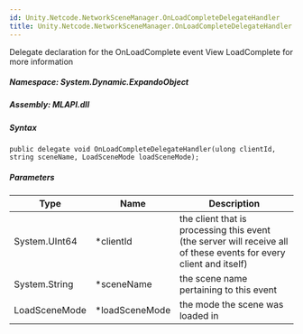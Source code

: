 ```yaml
---  
id: Unity.Netcode.NetworkSceneManager.OnLoadCompleteDelegateHandler  
title: Unity.Netcode.NetworkSceneManager.OnLoadCompleteDelegateHandler  
---
```


<div class="markdown level0 summary">

Delegate declaration for the OnLoadComplete event View LoadComplete for
more information

</div>

<div class="markdown level0 conceptual">

</div>

##### **Namespace**: System.Dynamic.ExpandoObject

##### **Assembly**: MLAPI.dll

##### Syntax

``` lang-csharp
public delegate void OnLoadCompleteDelegateHandler(ulong clientId, string sceneName, LoadSceneMode loadSceneMode);
```

##### Parameters

| Type          | Name            | Description                                                                                                        |
|---------------|-----------------|--------------------------------------------------------------------------------------------------------------------|
| System.UInt64 | \*clientId      | the client that is processing this event (the server will receive all of these events for every client and itself) |
| System.String | \*sceneName     | the scene name pertaining to this event                                                                            |
| LoadSceneMode | \*loadSceneMode | the mode the scene was loaded in                                                                                   |

